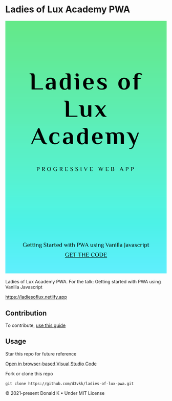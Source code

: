 # Ladies of Lux Academy PWA

![Ladies of Lux Academy PWA](https://github.com/d3vkk/ladies-of-lux-pwa/blob/master/ladiesoflux.netlify.app.png)

Ladies of Lux Academy PWA. For the talk: Getting started with PWA using Vanilla Javascript

https://ladiesoflux.netlify.app

## Contribution

To contribute, [use this guide](https://github.com/d3vkk/open-source/blob/master/CONTRIBUTING.md)

## Usage

Star this repo for future reference

[Open in browser-based Visual Studio Code](https://vscode.dev//github/d3vkk/ladies-of-lux-pwa)

Fork or clone this repo
```
git clone https://github.com/d3vkk/ladies-of-lux-pwa.git
```

© 2021-present Donald K • Under MIT License
